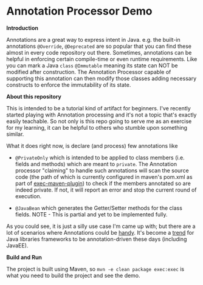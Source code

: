 # Annotation Processor Demo

<b>Introduction</b>

Annotations are a great way to express intent in Java. e.g. the built-in annotations `@Override`, `@Deprecated` are so popular that you can find these almost in every code repository out there. Sometimes, annotations can be helpful in enforcing certain compile-time or even runtime requirements. Like you can mark a Java `class` `@Immutable` meaning its state can NOT be modified after construction. The Annotation Processor capable of supporting this annotation can then modify those classes adding necessary constructs to enforce the immutability of its state.

<b>About this repository</b>

This is intended to be a tutorial kind of artifact for beginners. I've recently started playing with Annotation processing and it's not a topic that's exactly easily teachable. So not only is this repo going to serve me as an exercise for my learning, it can be helpful to others who stumble upon something similar. 

What it does right now, is declare (and process) few annotations like

<ul>

<li>

`@PrivateOnly` which is intended to be applied to class members (i.e. fields and methods) which are meant to `private`. The Annotation processor "claiming" to handle such annotations will scan the source code (the path of which is currently configured in maven's pom.xml as part of [exec-maven-plugin](http://www.mojohaus.org/exec-maven-plugin/usage.html#POM_Configuration)) to check if the members annotated so are indeed private. If not, it will report an error and stop the current round of execution.
</li>
<li>

`@JavaBean` which generates the Getter/Setter methods for the class fields. NOTE - This is partial and yet to be implemented fully.
</li>
</ul>

As you could see, it is just a silly use case I'm came up with; but there are a lot of scenarios where Annotations could be [handy](https://stackoverflow.com/questions/1372876/how-and-where-are-annotations-used-in-java#answer-1918154). It's become a [trend](http://annotatiomania.com/) for Java libraries frameworks to be annotation-driven these days (including JavaEE).

<b>Build and Run</b>

The project is built using Maven, so `mvn -e clean package exec:exec` is what you need to build the project and see the demo.
